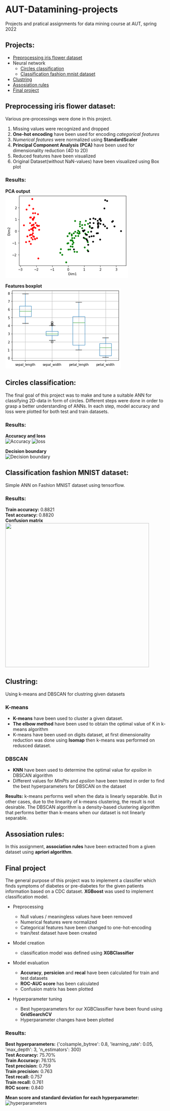 # AUT-Datamining-projects
Projects and pratical assignments for data mining course at AUT, spring 2022

## Projects:
- [Preprocessing iris flower dataset](https://github.com/hedzd/AUT-Datamining-projects/tree/main/Preprocess_IRIS_dataset)
- Neural network
     - [Circles classification](https://github.com/hedzd/AUT-Datamining-projects/blob/main/Neural_Network/circles_classification.ipynb)  
     - [Classification fashion mnist dataset ](https://github.com/hedzd/AUT-Datamining-projects/blob/main/Neural_Network/fashion_mnist.ipynb)
- [Clustring](https://github.com/hedzd/AUT-Datamining-projects/tree/main/Clustering)
-  [Assosiation rules](https://github.com/hedzd/AUT-Datamining-projects/tree/main/Association_Rules)
-  [Final project](https://github.com/hedzd/AUT-Datamining-projects/tree/main/Final_Project)

## Preprocessing iris flower dataset:
Various pre-processings were done in this project.
1. Missing values were recognized and dropped
2. **One-hot encoding** have been used for encoding _categorical features_
3. _Numerical features_ were normalized using **StandardScaler** 
4. **Principal Component Analysis (PCA)** have been used for dimensionality reduction (4D to 2D)
5. Reduced features have been visualized
6. Original Dataset(without NaN-values) have been visualized using Box plot
### Results:
**PCA output**  
![PCA output plot](Preprocess_IRIS_dataset/assets/PCA_plot.png)
  
  
**Features boxplot**  
![Features boxplot](Preprocess_IRIS_dataset/assets/boxplot.png)
## Circles classification:
The final goal of this project was to make and tune a suitable ANN for classifying 2D-data in form of circles.
Different steps were done in order to grasp a better understanding of ANNs. In each step, model accuracy and loss were plotted for both test and train datasets.
### Results:
**Accuracy and loss**  
![Accuracy](https://i.ibb.co/P46yNz1/plot3.png)
![loss](https://i.ibb.co/dQjfTd7/plot1.png)  

**Decision boundary**  
![Decision boundary](https://i.ibb.co/Cs1dDHS/plot2.png)

## Classification fashion MNIST dataset:
Simple ANN on Fashion MNIST dataset using tensorflow.
### Results:
**Train accuracy:** 0.8821  
**Test accuracy:** 0.8820  
**Confusion matrix**  
<img src="https://i.ibb.co/xmLfT0Z/plot4.png" width="450" height="450">

## Clustring:
Using k-means and DBSCAN for clustring given datasets  
### K-means
- **K-means** have been used to cluster a given dataset. 
- **The elbow method** have been used to obtain the optimal value of K in k-means algorithm
- K-means have been used on digits dataset, at first dimensionality reduction was done using **Isomap** then k-means was performed on redusced dataset.  
### DBSCAN
- **KNN** have been used to determine the optimal value for _epsilon_ in DBSCAN algorithm
- Different values for _MinPts_ and _epsilon_ have been tested in order to find the best hyperparameters for DBSCAN on the dataset  

**Results:**
k-means performs well when the data is linearly separable. But in other cases, due to the linearity of k-means clustering, the result is not desirable.
The DBSCAN algorithm is a density-based clustering algorithm that performs better than k-means when our dataset is not linearly separable.
## Assosiation rules:
In this assignment, **association rules** have been extracted from a given dataset using **apriori algorithm**.  

## Final project
The general purpose of this project was to implement a classifier which finds symptoms of diabetes or pre-diabetes for the given patients information based on a CDC dataset. **XGBoost** was used to implement classification model.
- Preprocessing
     - Null values / meaningless values have been removed
     - Numerical features were normalized
     - Categorical features have been changed to one-hot-encoding
     - train/test dataset have been created
- Model creation
     - classification model was defined using **XGBClassifier**
- Model evaluation
     - **Accuracy**, **persicion** and **recal**  have been calculated for train and test datasets
     - **ROC-AUC score** has been calculated
     - Confusion matrix has been plotted

- Hyperparameter tuning 
     - Best hyperparameters for our XGBClassifier have been found using **GridSearchCV**
     - Hyperparameter changes have been plotted 
     
### Results:  
**Best hyperparameters:** {'colsample_bytree': 0.8, 'learning_rate': 0.05, 'max_depth': 3, 'n_estimators': 300}  
**Test Accuracy:** 75.70%  
**Train Accuracy:** 76.13%  
**Test precision:**  0.759  
**Train precision:**  0.763  
**Test recall:**  0.757  
**Train recall:**  0.761  
**ROC score:**  0.840  
  
**Mean score and standard deviation for each hyperparameter:**
![hyperparameters](https://i.ibb.co/JkqKL8J/plot5.png)
